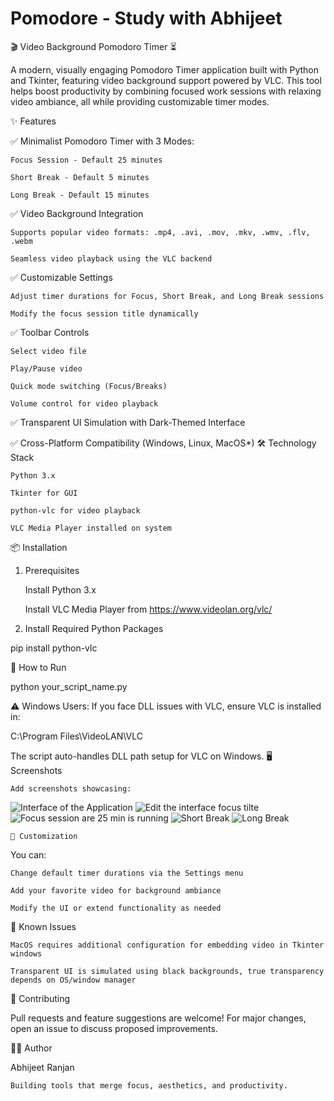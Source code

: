 # Pomodore - Study with Abhijeet

🎬 Video Background Pomodoro Timer ⏳

A modern, visually engaging Pomodoro Timer application built with Python and Tkinter, featuring video background support powered by VLC. This tool helps boost productivity by combining focused work sessions with relaxing video ambiance, all while providing customizable timer modes.

✨ Features

✅ Minimalist Pomodoro Timer with 3 Modes:

    Focus Session - Default 25 minutes

    Short Break - Default 5 minutes

    Long Break - Default 15 minutes

✅ Video Background Integration

    Supports popular video formats: .mp4, .avi, .mov, .mkv, .wmv, .flv, .webm

    Seamless video playback using the VLC backend

✅ Customizable Settings

    Adjust timer durations for Focus, Short Break, and Long Break sessions

    Modify the focus session title dynamically

✅ Toolbar Controls

    Select video file

    Play/Pause video

    Quick mode switching (Focus/Breaks)

    Volume control for video playback

✅ Transparent UI Simulation with Dark-Themed Interface

✅ Cross-Platform Compatibility (Windows, Linux, MacOS*)
🛠️ Technology Stack

    Python 3.x

    Tkinter for GUI

    python-vlc for video playback

    VLC Media Player installed on system

📦 Installation
1. Prerequisites

    Install Python 3.x

    Install VLC Media Player from https://www.videolan.org/vlc/

2. Install Required Python Packages

pip install python-vlc

🚀 How to Run

python your_script_name.py

⚠️ Windows Users:
If you face DLL issues with VLC, ensure VLC is installed in:

C:\Program Files\VideoLAN\VLC

The script auto-handles DLL path setup for VLC on Windows.
🖥️ Screenshots

    Add screenshots showcasing:

![Interface of the Application](https://github.com/user-attachments/assets/4d27cd55-8aa6-456c-bd77-ba6c9421ec9d)
![Edit the interface focus tilte](https://github.com/user-attachments/assets/5c884a69-f003-4b41-8193-33201ced0cd6)
![Focus session are 25 min is running](https://github.com/user-attachments/assets/7042ba15-d72c-4e98-944d-172056054658)
![Short Break](https://github.com/user-attachments/assets/efc2f631-ce28-45ef-a069-73dbd218e042)
![Long Break](https://github.com/user-attachments/assets/912d9339-dbfd-4f67-b12a-2cbc8e4073d4)






    📝 Customization

You can:

    Change default timer durations via the Settings menu

    Add your favorite video for background ambiance

    Modify the UI or extend functionality as needed

🔧 Known Issues

    MacOS requires additional configuration for embedding video in Tkinter windows

    Transparent UI is simulated using black backgrounds, true transparency depends on OS/window manager

🤝 Contributing

Pull requests and feature suggestions are welcome!
For major changes, open an issue to discuss proposed improvements.






🧑‍💻 Author

Abhijeet Ranjan

    Building tools that merge focus, aesthetics, and productivity.
